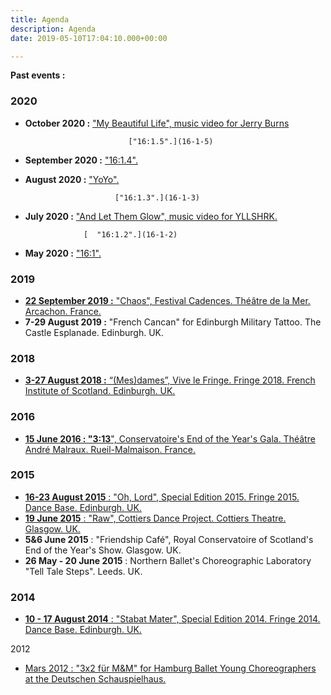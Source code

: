 ```yaml
---
title: Agenda
description: Agenda
date: 2019-05-10T17:04:10.000+00:00

---
```

**Past events :**

### 2020

* **October 2020 :** ["My Beautiful Life", music video for Jerry Burns](http://www.constantvigier.com/mybeautifullife)

                             ["16:1.5".](16-1-5)
* **September 2020 :** ["16:1.4".](16-1-4)
* **August 2020 :** ["YoYo".](http://www.constantvigier.com/yoyo)

                          ["16:1.3".](16-1-3)
* **July 2020 :** ["And Let Them Glow", music video for YLLSHRK.](http://www.constantvigier.com/andletthemglow)

                   [  "16:1.2".](16-1-2)
* **May 2020 :** ["16:1".](16-1-1)

### 2019

* [**22 September 2019 :** "Chaos", Festival Cadences. Théâtre de la Mer. Arcachon. France.](http://www.constantvigier.com/chaos)
* **7-29 August 2019 :** "French Cancan" for Edinburgh Military Tattoo. The Castle Esplanade. Edinburgh. UK.

### 2018

* [**3-27 August 2018 :** “(Mes)dames”, Vive le Fringe. Fringe 2018. French Institute of Scotland. Edinburgh. UK.](http://www.constantvigier.com/mesdames)

### 2016

* [**15 June 2016 : "3:13**", Conservatoire's End of the Year's Gala. Théâtre André Malraux. Rueil-Malmaison. France.](http://www.constantvigier.com/313)

### 2015

* [**16-23 August 2015** : "Oh, Lord", Special Edition 2015. Fringe 2015. Dance Base. Edinburgh. UK.](http://www.constantvigier.com/oh-lord)
* [**19 June 2015** : "Raw", Cottiers Dance Project. Cottiers Theatre. Glasgow. UK.](http://www.constantvigier.com/raw)
* **5&6 June 2015** : "Friendship Café", Royal Conservatoire of Scotland's End of the Year's Show. Glasgow. UK.
* **26 May - 20 June 2015** : Northern Ballet's Choreographic Laboratory "Tell Tale Steps". Leeds. UK.

### 2014

* [**10 - 17 August 2014** : "Stabat Mater", Special Edition 2014. Fringe 2014. Dance Base. Edinburgh. UK.](http://www.constantvigier.com/stabat-mater)

2012

* [Mars 2012 : "3x2 für M&M" for Hamburg Ballet Young Choreographers at the Deutschen Schauspielhaus.](http://www.constantvigier.com/creations-1-1)